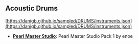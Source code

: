 ## Acoustic Drums

[https://danigb.github.io/sampled/DRUMS/instruments.json](https://danigb.github.io/sampled/DRUMS/instruments.json)

- __[Pearl Master Studio](https://danigb.github.io/sampled/DRUMS/pearl-master-studio/)__: Pearl Master Studio Pack 1 by enoe
